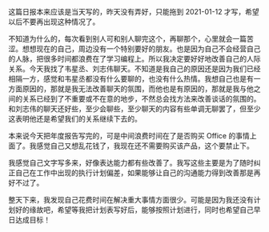 这篇日报本来应该是当天写的，昨天没有弄好，只能拖到 2021-01-12 才写，希望以后不要再出现这种情况了。

不知道为什么的，每次看到别人可和别人聊完这个，再聊那个，心里就会一篇苦涩。想想现在的自己，周边没有一个特别要好的朋友。也是因为自己不会经营自己的人脉，把很多时间都浪费在了学习编程上。所以我决定要好好地改善自己的人际关系。今天我找了韦星丞、刘志伟聊天。不知道是我自己的原因还是因为我们已经相隔一方，感觉和韦星丞都没有什么要聊的，也没有什么热情。我想自己也是有一方面原因的，那就是我无法改善聊天的氛围，而他也是有原因的，那就是我与他之间的关系已经到了不重要或不在意的地步，不然总会找方法来改善谈话的氛围的。和刘志伟的聊天还好些，至少会聊些，至少聊天的内容有些单调无聊罢了，但至少这表明他还是希望我们的关系继续下去的。

本来说今天把年度报告写完的，可是中间浪费时间在了是否购买 Office 的事情上面了。我感觉自己又想乱花钱了，我现在还不需要购买该产品，这个要禁止下。

我感觉自己文字写多来，好像表达能力都有些改善了。我写这些主要是为了随时纠正自己在工作中出现的执行计划偏差，如果能够让自己的沟通能力得到改善那是再好不过了。

整天下来，我发现自己花费时间在解决重大事情方面很少。可能是因为我还没有计划好的缘故吧，希望等我把计划表写好后，能够按照计划进行，同时也希望自己早日达成目标！